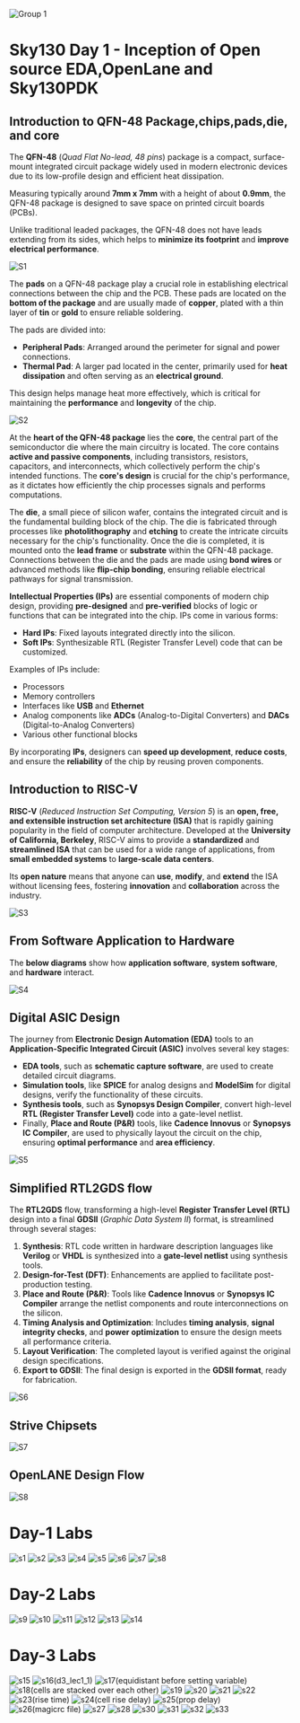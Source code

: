 ![Group 1](https://github.com/user-attachments/assets/0d6fd73e-3dce-4c6f-8512-2c401be07d78)

# Sky130 Day 1 - Inception of Open source EDA,OpenLane and Sky130PDK
## Introduction to QFN-48 Package,chips,pads,die, and core

The **QFN-48** (*Quad Flat No-lead, 48 pins*) package is a compact, surface-mount integrated circuit package widely used in modern electronic devices due to its low-profile design and efficient heat dissipation.

Measuring typically around **7mm x 7mm** with a height of about **0.9mm**, the QFN-48 package is designed to save space on printed circuit boards (PCBs). 

Unlike traditional leaded packages, the QFN-48 does not have leads extending from its sides, which helps to **minimize its footprint** and **improve electrical performance**.

![S1](https://github.com/Arnav-12/VLSI-SoC-Design/blob/main/Screenshots%20vsd/S1.png)

The **pads** on a QFN-48 package play a crucial role in establishing electrical connections between the chip and the PCB. These pads are located on the **bottom of the package** and are usually made of **copper**, plated with a thin layer of **tin** or **gold** to ensure reliable soldering. 

The pads are divided into:
- **Peripheral Pads**: Arranged around the perimeter for signal and power connections.
- **Thermal Pad**: A larger pad located in the center, primarily used for **heat dissipation** and often serving as an **electrical ground**.

This design helps manage heat more effectively, which is critical for maintaining the **performance** and **longevity** of the chip.

![S2](https://github.com/Arnav-12/VLSI-SoC-Design/blob/main/Screenshots%20vsd/S2.png)

At the **heart of the QFN-48 package** lies the **core**, the central part of the semiconductor die where the main circuitry is located. The core contains **active and passive components**, including transistors, resistors, capacitors, and interconnects, which collectively perform the chip's intended functions. The **core's design** is crucial for the chip's performance, as it dictates how efficiently the chip processes signals and performs computations.

The **die**, a small piece of silicon wafer, contains the integrated circuit and is the fundamental building block of the chip. The die is fabricated through processes like **photolithography** and **etching** to create the intricate circuits necessary for the chip's functionality. Once the die is completed, it is mounted onto the **lead frame** or **substrate** within the QFN-48 package. Connections between the die and the pads are made using **bond wires** or advanced methods like **flip-chip bonding**, ensuring reliable electrical pathways for signal transmission.

**Intellectual Properties (IPs)** are essential components of modern chip design, providing **pre-designed** and **pre-verified** blocks of logic or functions that can be integrated into the chip. IPs come in various forms:
- **Hard IPs**: Fixed layouts integrated directly into the silicon.
- **Soft IPs**: Synthesizable RTL (Register Transfer Level) code that can be customized.

Examples of IPs include:
- Processors
- Memory controllers
- Interfaces like **USB** and **Ethernet**
- Analog components like **ADCs** (Analog-to-Digital Converters) and **DACs** (Digital-to-Analog Converters)
- Various other functional blocks

By incorporating **IPs**, designers can **speed up development**, **reduce costs**, and ensure the **reliability** of the chip by reusing proven components.


## Introduction to RISC-V

**RISC-V** (*Reduced Instruction Set Computing, Version 5*) is an **open, free, and extensible instruction set architecture (ISA)** that is rapidly gaining popularity in the field of computer architecture. Developed at the **University of California, Berkeley**, RISC-V aims to provide a **standardized** and **streamlined ISA** that can be used for a wide range of applications, from **small embedded systems** to **large-scale data centers**.

Its **open nature** means that anyone can **use**, **modify**, and **extend** the ISA without licensing fees, fostering **innovation** and **collaboration** across the industry.

![S3](https://github.com/Arnav-12/VLSI-SoC-Design/blob/main/S3.png)

## From Software Application to Hardware
The **below diagrams** show how **application software**, **system software**, and **hardware** interact.

![S4](https://github.com/Arnav-12/VLSI-SoC-Design/blob/main/S4.png)

## Digital ASIC Design

The journey from **Electronic Design Automation (EDA)** tools to an **Application-Specific Integrated Circuit (ASIC)** involves several key stages:
- **EDA tools**, such as **schematic capture software**, are used to create detailed circuit diagrams.
- **Simulation tools**, like **SPICE** for analog designs and **ModelSim** for digital designs, verify the functionality of these circuits.
- **Synthesis tools**, such as **Synopsys Design Compiler**, convert high-level **RTL (Register Transfer Level)** code into a gate-level netlist.
- Finally, **Place and Route (P&R)** tools, like **Cadence Innovus** or **Synopsys IC Compiler**, are used to physically layout the circuit on the chip, ensuring **optimal performance** and **area efficiency**.

![S5](https://github.com/Arnav-12/VLSI-SoC-Design/blob/main/S5.png)

## Simplified RTL2GDS flow

The **RTL2GDS** flow, transforming a high-level **Register Transfer Level (RTL)** design into a final **GDSII** (*Graphic Data System II*) format, is streamlined through several stages:

1. **Synthesis**: RTL code written in hardware description languages like **Verilog** or **VHDL** is synthesized into a **gate-level netlist** using synthesis tools.
2. **Design-for-Test (DFT)**: Enhancements are applied to facilitate post-production testing.
3. **Place and Route (P&R)**: Tools like **Cadence Innovus** or **Synopsys IC Compiler** arrange the netlist components and route interconnections on the silicon.
4. **Timing Analysis and Optimization**: Includes **timing analysis**, **signal integrity checks**, and **power optimization** to ensure the design meets all performance criteria.
5. **Layout Verification**: The completed layout is verified against the original design specifications.
6. **Export to GDSII**: The final design is exported in the **GDSII format**, ready for fabrication.
   
![S6](https://github.com/Arnav-12/VLSI-SoC-Design/blob/main/S6.png)

## Strive Chipsets

![S7](https://github.com/Arnav-12/VLSI-SoC-Design/blob/main/S7.png)

## OpenLANE Design Flow

![S8](https://github.com/Arnav-12/VLSI-SoC-Design/blob/main/S8.png)

# Day-1 Labs
![s1](https://github.com/user-attachments/assets/29398ddc-9ee8-4061-b0ef-3be9fbc132fc)
![s2](https://github.com/user-attachments/assets/723517d7-ef56-472f-beed-413c45e37e91)
![s3](https://github.com/user-attachments/assets/83181aa4-8db7-4544-af69-1a4f086ed8a8)
![s4](https://github.com/user-attachments/assets/882a633c-86c5-4698-b3e2-7284457b7ba5)
![s5](https://github.com/user-attachments/assets/059fd3ae-9be4-43ff-8053-e37c1a8c9d3a)
![s6](https://github.com/user-attachments/assets/27ccee7c-4b5e-47ad-a5d8-440e88888dee)
![s7](https://github.com/user-attachments/assets/50570253-b051-4781-b1e3-69b867c7e0a0)
![s8](https://github.com/user-attachments/assets/d0776651-99b8-43d6-9f6c-5da04629b0e1)

# Day-2 Labs
![s9](https://github.com/user-attachments/assets/04af9ac6-9e9a-42c0-8401-6104283b81ec)
![s10](https://github.com/user-attachments/assets/4ad7a631-4559-41f2-bd7b-9b0a49ec77bb)
![s11](https://github.com/user-attachments/assets/ded786fd-632a-43c7-8f45-b011cb5385d0)
![s12](https://github.com/user-attachments/assets/cde2d041-0c35-4cef-a282-a7f8b2cc144c)
![s13](https://github.com/user-attachments/assets/a8d60f7b-265d-4f20-8efa-6e88b3f3bc30)
![s14](https://github.com/user-attachments/assets/d2613a8e-e603-45ac-9f19-8e517c109573)

# Day-3 Labs
![s15](https://github.com/user-attachments/assets/d27d1498-79f5-46f8-ad0b-0e889b41675b)
![s16(d3_lec1_1)](https://github.com/user-attachments/assets/b88a8595-e822-4e4e-bf84-cb8e248dc822)
![s17(equidistant before setting variable)](https://github.com/user-attachments/assets/6f6fd5e3-b27b-477e-be4a-56a00250f278)
![s18(cells are stacked over each other)](https://github.com/user-attachments/assets/c0384d5a-8ebd-4515-9959-4d3bb731c06f)
![s19](https://github.com/user-attachments/assets/ee7317ce-8f3b-4782-902c-79216bcaae02)
![s20](https://github.com/user-attachments/assets/d3f0ef44-ff43-4bd4-b063-1b57d03cf7d1)
![s21](https://github.com/user-attachments/assets/5219cacb-d97a-4ebb-93a3-0ff0778706a9)
![s22](https://github.com/user-attachments/assets/d571d16c-1a06-40fe-a793-f8c9318c8016)
![s23(rise time)](https://github.com/user-attachments/assets/3bbf8810-881a-448b-80cc-bd314d601262)
![s24(cell rise delay)](https://github.com/user-attachments/assets/8655e6db-d217-4c4a-a90b-44e4e72c9e27)
![s25(prop delay)](https://github.com/user-attachments/assets/c0309ff5-3b99-4a8e-add5-11c2f5475398)
![s26(magicrc file)](https://github.com/user-attachments/assets/99a39c08-f978-4271-8df5-33a16d6287df)
![s27](https://github.com/user-attachments/assets/a53058b3-444b-4395-86d1-e7b4488af608)
![s28](https://github.com/user-attachments/assets/f65addec-e6ba-4a8a-8968-07600cc168f1)
![s30](https://github.com/user-attachments/assets/75b9ae3f-884a-4925-b095-89ae41a1af8b)
![s31](https://github.com/user-attachments/assets/a30934d7-9be6-4fb7-8937-87d0ace28087)
![s32](https://github.com/user-attachments/assets/af16fac8-cd6b-4d14-ad75-7dbc8ea6bb92)
![s33](https://github.com/user-attachments/assets/9e7eda47-3cc0-4d4f-aff9-0af54553f7f4)
